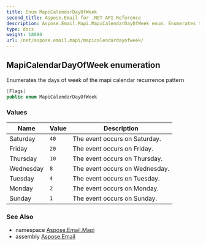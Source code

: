 ```yaml
---
title: Enum MapiCalendarDayOfWeek
second_title: Aspose.Email for .NET API Reference
description: Aspose.Email.Mapi.MapiCalendarDayOfWeek enum. Enumerates the days of week of the mapi calendar recurrence pattern
type: docs
weight: 18080
url: /net/aspose.email.mapi/mapicalendardayofweek/
---
```

## MapiCalendarDayOfWeek enumeration

Enumerates the days of week of the mapi calendar recurrence pattern

```csharp
[Flags]
public enum MapiCalendarDayOfWeek
```

### Values

| Name | Value | Description |
| --- | --- | --- |
| Saturday | `40` | The event occurs on Saturday. |
| Friday | `20` | The event occurs on Friday. |
| Thursday | `10` | The event occurs on Thursday. |
| Wednesday | `8` | The event occurs on Wednesday. |
| Tuesday | `4` | The event occurs on Tuesday. |
| Monday | `2` | The event occurs on Monday. |
| Sunday | `1` | The event occurs on Sunday. |

### See Also

* namespace [Aspose.Email.Mapi](../../aspose.email.mapi/)
* assembly [Aspose.Email](../../)


